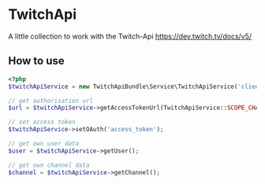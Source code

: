 # TwitchApi
A little collection to work with the Twitch-Api https://dev.twitch.tv/docs/v5/

## How to use
```php
<?php
$twitchApiService = new TwitchApiBundle\Service\TwitchApiService('client_Id', 'client_secret', 'redirekt_url');

// get authorisation url
$url = $twitchApiService->getAccessTokenUrl(TwitchApiService::SCOPE_CHANNEL);

// set access token
$twitchApiService->setOAuth('access_token');

// get own user data
$user = $twitchApiService->getUser();

// get own channel data
$channel = $twitchApiService->getChannel();
```